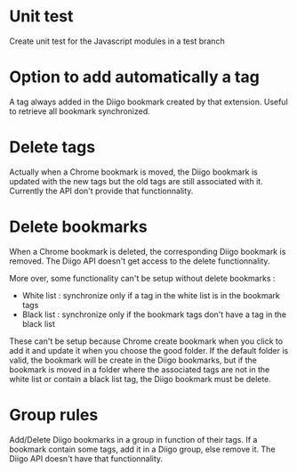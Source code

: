 # Unit test
Create unit test for the Javascript modules in a test branch

# Option to add automatically a tag
A tag always added in the Diigo bookmark created by that extension. Useful to retrieve all bookmark synchronized.

# Delete tags
Actually when a Chrome bookmark is moved, the Diigo bookmark is updated with the new tags but the old tags are still associated with it. Currently the API don't provide that functionnality.

# Delete bookmarks
When a Chrome bookmark is deleted, the corresponding Diigo bookmark is removed.
The Diigo API doesn't get access to the delete functionnality.

More over, some functionality can't be setup without delete bookmarks :
*  White list : synchronize only if a tag in the white list is in the bookmark tags
*  Black list : synchronize only if the bookmark tags don't have a tag in the black list

These can't be setup because Chrome create bookmark when you click to add it and update it when you choose the good folder. If the default folder is valid, the bookmark will be create in the Diigo bookmarks, but if the bookmark is moved in a folder where the associated tags are not in the white list or contain a black list tag, the Diigo bookmark must be delete.

# Group rules
Add/Delete Diigo bookmarks in a group in function of their tags. If a bookmark contain some tags, add it in a Diigo group, else remove it.
The Diigo API doesn't have that functionnality.
